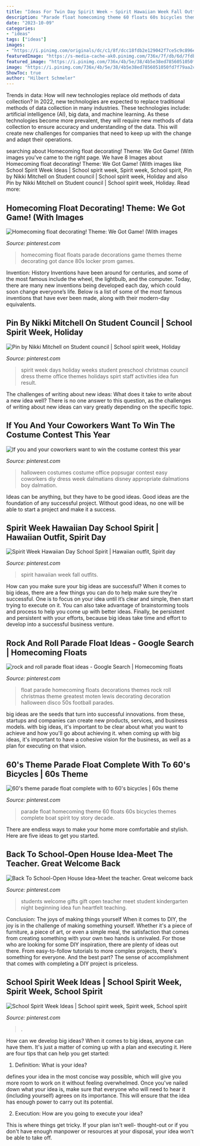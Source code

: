 ```yaml
---
title: "Ideas For Twin Day Spirit Week ~ Spirit Hawaiian Week Fall Outfits"
description: "Parade float homecoming theme 60 floats 60s bicycles themes complete boat spirit toy story decade"
date: "2023-10-09"
categories:
- "ideas"
tags: ["ideas"]
images:
- "https://i.pinimg.com/originals/dc/c1/8f/dcc18fdb2e129042f7ce5c9c896ef2bc.jpg"
featuredImage: "https://s-media-cache-ak0.pinimg.com/736x/7f/db/6d/7fdb6d3e055f9e76e1350554e493754d--orange-ideas-welcome-back-gifts.jpg"
featured_image: "https://i.pinimg.com/736x/4b/5e/38/4b5e38ed7856051050fd7f79aa2c8d96.jpg"
image: "https://i.pinimg.com/736x/4b/5e/38/4b5e38ed7856051050fd7f79aa2c8d96.jpg"
ShowToc: true
author: "Hilbert Schmeler"
---
```



Trends in data: How will new technologies replace old methods of data collection?
In 2022, new technologies are expected to replace traditional methods of data collection in many industries. These technologies include: artificial intelligence (AI), big data, and machine learning. As these technologies become more prevalent, they will require new methods of data collection to ensure accuracy and understanding of the data. This will create new challenges for companies that need to keep up with the change and adapt their operations.

	

		
searching about Homecoming float decorating! Theme: We Got Game! (With images you've came to the right page. We have 8 Images about Homecoming float decorating! Theme: We Got Game! (With images like School Spirit Week Ideas | School spirit week, Spirit week, School spirit, Pin by Nikki Mitchell on Student council | School spirit week, Holiday and also Pin by Nikki Mitchell on Student council | School spirit week, Holiday. Read more:
		
    
## Homecoming Float Decorating! Theme: We Got Game! (With Images

<img loading=lazy src="https://i.pinimg.com/736x/73/0e/72/730e7268f11cce53d52a986b2c5f86c6--homecoming-floats-homecoming-ideas.jpg" onerror="this.onerror=null;this.src='https://tse4.mm.bing.net/th?id=OIP.jIprHqYa7uvXfHb8-wmydAHaJ3&amp;pid=15.1';" alt="Homecoming float decorating! Theme: We Got Game! (With images">

_Source: pinterest.com_

>homecoming float floats parade decorations game themes theme decorating got dance 80s locker prom games. 

	

Invention: History
Inventions have been around for centuries, and some of the most famous include the wheel, the lightbulb, and the computer. Today, there are many new inventions being developed each day, which could soon change everyone’s life. Below is a list of some of the most famous inventions that have ever been made, along with their modern-day equivalents.

    
## Pin By Nikki Mitchell On Student Council | School Spirit Week, Holiday

<img loading=lazy src="https://i.pinimg.com/736x/c0/e7/cc/c0e7ccb592dc108557b441eefbea93a1--spirit-weeks-student-council.jpg" onerror="this.onerror=null;this.src='https://tse1.mm.bing.net/th?id=OIP.aVeBJ41VpPUZzhJO8GaY6QHaNK&amp;pid=15.1';" alt="Pin by Nikki Mitchell on Student council | School spirit week, Holiday">

_Source: pinterest.com_

>spirit week days holiday weeks student preschool christmas council dress theme office themes holidays spirt staff activities idea fun result. 

	

The challenges of writing about new ideas: What does it take to write about a new idea well?
There is no one answer to this question, as the challenges of writing about new ideas can vary greatly depending on the specific topic.

    
## If You And Your Coworkers Want To Win The Costume Contest This Year

<img loading=lazy src="https://i.pinimg.com/736x/4b/5e/38/4b5e38ed7856051050fd7f79aa2c8d96.jpg" onerror="this.onerror=null;this.src='https://tse1.mm.bing.net/th?id=OIP.76i9lw9MjCNfdKFtKdMZkAHaHa&amp;pid=15.1';" alt="If you and your coworkers want to win the costume contest this year">

_Source: pinterest.com_

>halloween costumes costume office popsugar contest easy coworkers diy dress week dalmatians disney appropriate dalmations boy dalmation. 

	

Ideas can be anything, but they have to be good ideas. Good ideas are the foundation of any successful project. Without good ideas, no one will be able to start a project and make it a success.

    
## Spirit Week Hawaiian Day School Spirit | Hawaiian Outfit, Spirit Day

<img loading=lazy src="https://i.pinimg.com/originals/dc/c1/8f/dcc18fdb2e129042f7ce5c9c896ef2bc.jpg" onerror="this.onerror=null;this.src='https://tse4.mm.bing.net/th?id=OIP.QygXhurEeEr9AOKpstUulQHaJ4&amp;pid=15.1';" alt="Spirit Week Hawaiian Day School Spirit | Hawaiian outfit, Spirit day">

_Source: pinterest.com_

>spirit hawaiian week fall outfits. 

	

How can you make sure your big ideas are successful?
When it comes to big ideas, there are a few things you can do to help make sure they’re successful. One is to focus on your idea until it’s clear and simple, then start trying to execute on it. You can also take advantage of brainstorming tools and process to help you come up with better ideas. Finally, be persistent and persistent with your efforts, because big ideas take time and effort to develop into a successful business venture.

    
## Rock And Roll Parade Float Ideas - Google Search | Homecoming Floats

<img loading=lazy src="https://i.pinimg.com/736x/f6/bf/1b/f6bf1b95f6dd256bf5851f237b8a73cd--homecoming-floats-homecoming-themes.jpg" onerror="this.onerror=null;this.src='https://tse1.mm.bing.net/th?id=OIP.5lpNoUp8ZvnF6mEKz-1abgHaFj&amp;pid=15.1';" alt="rock and roll parade float ideas - Google Search | Homecoming floats">

_Source: pinterest.com_

>float parade homecoming floats decorations themes rock roll christmas theme greatest moten lewis decorating decoration halloween disco 50s football parades. 

	

big ideas are the seeds that turn into successful innovations. from these, startups and companies can create new products, services, and business models. with big ideas, it's important to be clear about what you want to achieve and how you'll go about achieving it. when coming up with big ideas, it's important to have a cohesive vision for the business, as well as a plan for executing on that vision.

    
## 60&#039;s Theme Parade Float Complete With To 60&#039;s Bicycles | 60s Theme

<img loading=lazy src="https://i.pinimg.com/736x/36/00/50/360050af8b1dff60eb4c6947b3d4db3e--parade-floats-homecoming-ideas.jpg" onerror="this.onerror=null;this.src='https://tse1.mm.bing.net/th?id=OIP.4A3QgAs-9YzlGgbQ_K-aJAHaFj&amp;pid=15.1';" alt="60&#039;s theme parade float complete with to 60&#039;s bicycles | 60s theme">

_Source: pinterest.com_

>parade float homecoming theme 60 floats 60s bicycles themes complete boat spirit toy story decade. 

	

There are endless ways to make your home more comfortable and stylish. Here are five ideas to get you started.

    
## Back To School-Open House Idea-Meet The Teacher. Great Welcome Back

<img loading=lazy src="https://s-media-cache-ak0.pinimg.com/736x/7f/db/6d/7fdb6d3e055f9e76e1350554e493754d--orange-ideas-welcome-back-gifts.jpg" onerror="this.onerror=null;this.src='https://tse2.mm.bing.net/th?id=OIP.SHq3TGHPK5rixRwx0PmDXAHaFh&amp;pid=15.1';" alt="Back To School-Open House Idea-Meet the teacher. Great welcome back">

_Source: pinterest.com_

>students welcome gifts gift open teacher meet student kindergarten night beginning idea fun heartfelt teaching. 

	

Conclusion: The joys of making things yourself
When it comes to DIY, the joy is in the challenge of making something yourself. Whether it's a piece of furniture, a piece of art, or even a simple meal, the satisfaction that comes from creating something with your own two hands is unrivaled.
For those who are looking for some DIY inspiration, there are plenty of ideas out there. From easy-to-follow tutorials to more complex projects, there's something for everyone. And the best part? The sense of accomplishment that comes with completing a DIY project is priceless.

    
## School Spirit Week Ideas | School Spirit Week, Spirit Week, School Spirit

<img loading=lazy src="https://i.pinimg.com/736x/0b/16/6f/0b166f56b2cf99724f445bf2818e4ece.jpg" onerror="this.onerror=null;this.src='https://tse1.mm.bing.net/th?id=OIP.-6J7Ghj23fNZwJEt3Bo-QwHaLG&amp;pid=15.1';" alt="School Spirit Week Ideas | School spirit week, Spirit week, School spirit">

_Source: pinterest.com_

>. 

	

How can we develop big ideas?
When it comes to big ideas, anyone can have them. It's just a matter of coming up with a plan and executing it. Here are four tips that can help you get started:
1. Definition: What is your idea?

 defines your idea in the most concise way possible, which will give you more room to work on it without feeling overwhelmed. Once you've nailed down what your idea is, make sure that everyone who will need to hear it (including yourself) agrees on its importance. This will ensure that the idea has enough power to carry out its potential.

2. Execution: How are you going to execute your idea?

This is where things get tricky. If your plan isn't well- thought-out or if you don't have enough manpower or resources at your disposal, your idea won't be able to take off.

